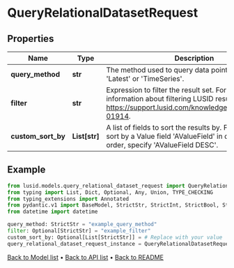 # QueryRelationalDatasetRequest

## Properties
Name | Type | Description | Notes
------------ | ------------- | ------------- | -------------
**query_method** | **str** | The method used to query data points. Can be either &#39;Latest&#39; or &#39;TimeSeries&#39;. | 
**filter** | **str** | Expression to filter the result set. For more information about filtering LUSID results, see https://support.lusid.com/knowledgebase/article/KA-01914. | [optional] 
**custom_sort_by** | **List[str]** | A list of fields to sort the results by. For example, to sort by a Value field &#39;AValueField&#39; in descending order, specify &#39;AValueField DESC&#39;. | [optional] 
## Example

```python
from lusid.models.query_relational_dataset_request import QueryRelationalDatasetRequest
from typing import List, Dict, Optional, Any, Union, TYPE_CHECKING
from typing_extensions import Annotated
from pydantic.v1 import BaseModel, StrictStr, StrictInt, StrictBool, StrictFloat, StrictBytes, Field, validator, ValidationError, conlist, constr
from datetime import datetime

query_method: StrictStr = "example_query_method"
filter: Optional[StrictStr] = "example_filter"
custom_sort_by: Optional[List[StrictStr]] = # Replace with your value
query_relational_dataset_request_instance = QueryRelationalDatasetRequest(query_method=query_method, filter=filter, custom_sort_by=custom_sort_by)

```

[Back to Model list](../README.md#documentation-for-models) &#8226; [Back to API list](../README.md#documentation-for-api-endpoints) &#8226; [Back to README](../README.md)

